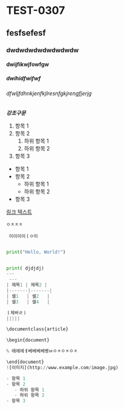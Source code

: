 # TEST-0307
## fesfsefesf
### dwdwdwdwdwdwdwdw
#### dwijfikwjfowfgw
##### dwihidfwifwf
###### dfwljfdhnkjenfkjlresnfgkjrengfjerjg
*******강조구문*******
1. 항목 1
2. 항목 2
   1. 하위 항목 1
   2. 하위 항목 2
3. 항목 3
- 항목 1
- 항목 2
   - 하위 항목 1
   - 하위 항목 2
- 항목 3

[링크 텍스트](http://www.example.com)

```ㅇㅈㅈㅈ```

``` 이이이이ㅣㅇ이```

```python

print("Hello, World!")


print( djdjdj)
---
 ---
| 제목1 | 제목2 |
|-------|-------|
| 셀1   | 셀2   |
| 셀3   | 셀4   |

ㅣ제바ㄹㅣ
|||||

\documentclass{article}

\begin{document}

% 에에에ㅔ베베베베벵ㅂㅇㅈㅇㅈㅇㅈ

\end{document}
![이미지](http://www.example.com/image.jpg)

- 항목 1
- 항목 2
   - 하위 항목 1
   - 하위 항목 2
- 항목 3

